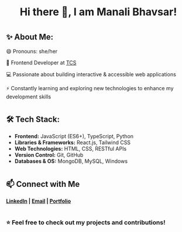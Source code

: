 # <h1 align="center"> Hi there 👋, I am Manali Bhavsar! </h1>

# <h2>✨ About Me:</h2>

😄 Pronouns: she/her 

🚀 Frontend Developer at [TCS](https://www.tcs.com/)

💻 Passionate about building interactive & accessible web applications 

⚡ Constantly learning and exploring new technologies to enhance my development skills

# <h2>🛠️ Tech Stack:</h2>
- **Frontend:** JavaScript (ES6+), TypeScript, Python  
- **Libraries & Frameworks:** React.js, Tailwind CSS
- **Web Technologies:** HTML, CSS, RESTful APIs 
- **Version Control:** Git, GitHub 
- **Databases & OS:** MongoDB, MySQL, Windows 

# <h2>📫 Connect with Me</h2> 
**[LinkedIn](https://www.linkedin.com/in/manalisbhavsar/) | [Email](mailto:manalisbhavsar@gmail.com) | [Portfolio](#)**

# <h3>⭐️ Feel free to check out my projects and contributions!</h3>
<!--
**ManaliSBhavsar/ManaliSBhavsar** is a ✨ _special_ ✨ repository because its `README.md` (this file) appears on your GitHub profile.

Here are some ideas to get you started:

- 🔭 I’m currently working on ...
- 🌱 I’m currently learning ...
- 👯 I’m looking to collaborate on ...
- 🤔 I’m looking for help with ...
- 💬 Ask me about ...
- 📫 How to reach me: ...
- 😄 Pronouns: ...
- ⚡ Fun fact: ...
-->
